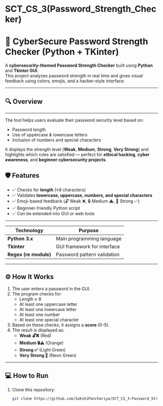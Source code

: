 # SCT_CS_3(Password_Strength_Checker)
# 🔐 CyberSecure Password Strength Checker (Python + TKinter)

A **cybersecurity-themed Password Strength Checker** built using **Python** and **Tkinter GUI**.  
This project analyzes password strength in real time and gives visual feedback using colors, emojis, and a hacker-style interface.

---

## 🔍 Overview

---
The tool helps users evaluate their password security level based on:
- Password length  
- Use of uppercase & lowercase letters  
- Inclusion of numbers and special characters  

It displays the strength level (**Weak**, **Medium**, **Strong**, **Very Strong**) and highlights which rules are satisfied — perfect for **ethical hacking**, **cyber awareness**, and **beginner cybersecurity projects**.

## 🛡️ Features
- ✅ Checks for **length** (≥8 characters)  
- ✅ Validates **lowercase, uppercase, numbers, and special characters**  
- ✅ Emoji-based feedback (🔓 Weak ❌, 🔒 Medium ⚠️, 🔐 Strong ✅)  
- ✅ Beginner-friendly Python script  
- ✅ Can be extended into GUI or web tools  

---

| Technology | Purpose |
|-------------|----------|
| **Python 3.x** | Main programming language |
| **Tkinter** | GUI framework for interface |
| **Regex (re module)** | Password pattern validation |

---

## ⚙️ How It Works

1. The user enters a password in the GUI.  
2. The program checks for:
   - Length ≥ 8  
   - At least one uppercase letter  
   - At least one lowercase letter  
   - At least one number  
   - At least one special character  
3. Based on these checks, it assigns a **score** (0–5).  
4. The result is displayed as:
   - **Weak 🔓❌** (Red)  
   - **Medium 🔒⚠️** (Orange)  
   - **Strong ✅** (Light Green)  
   - **Very Strong 🔐** (Neon Green)  

---

## 💻 How to Run

1. Clone this repository:
   ```bash
   git clone https://github.com/SakshiPanchariya/SCT_CS_3-Password_Strength_Checker.git

